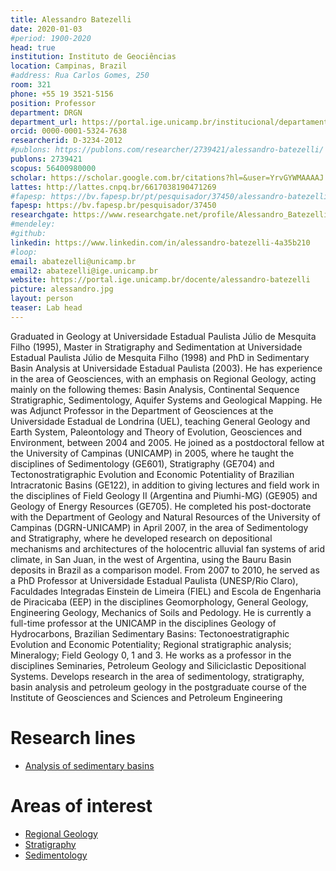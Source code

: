 ```yaml
---
title: Alessandro Batezelli
date: 2020-01-03
#period: 1900-2020
head: true
institution: Instituto de Geociências
location: Campinas, Brazil
#address: Rua Carlos Gomes, 250
room: 321
phone: +55 19 3521-5156
position: Professor
department: DRGN
department_url: https://portal.ige.unicamp.br/institucional/departamentos/dgrn
orcid: 0000-0001-5324-7638
researcherid: D-3234-2012
#publons: https://publons.com/researcher/2739421/alessandro-batezelli/
publons: 2739421
scopus: 56400980000
scholar: https://scholar.google.com.br/citations?hl=&user=YrvGYWMAAAAJ
lattes: http://lattes.cnpq.br/6617038190471269
#fapesp: https://bv.fapesp.br/pt/pesquisador/37450/alessandro-batezelli/
fapesp: https://bv.fapesp.br/pesquisador/37450
researchgate: https://www.researchgate.net/profile/Alessandro_Batezelli
#mendeley:
#github:
linkedin: https://www.linkedin.com/in/alessandro-batezelli-4a35b210
#loop:
email: abatezelli@unicamp.br
email2: abatezelli@ige.unicamp.br
website: https://portal.ige.unicamp.br/docente/alessandro-batezelli
picture: alessandro.jpg
layout: person
teaser: Lab head
---
```


Graduated in Geology at Universidade Estadual Paulista Júlio de Mesquita Filho
(1995), Master in Stratigraphy and Sedimentation at Universidade Estadual
Paulista Júlio de Mesquita Filho (1998) and PhD in Sedimentary Basin Analysis
at Universidade Estadual Paulista (2003). He has experience in the area of
Geosciences, with an emphasis on Regional Geology, acting mainly on
the following themes: Basin Analysis, Continental Sequence Stratigraphic,
Sedimentology, Aquifer Systems and Geological Mapping. He was Adjunct Professor
in the Department of Geosciences at the Universidade Estadual de Londrina (UEL),
teaching General Geology and Earth System, Paleontology and Theory of
Evolution, Geosciences and Environment, between 2004 and 2005. He joined as a
postdoctoral fellow at the University of Campinas (UNICAMP) in 2005,
where he taught the disciplines of Sedimentology (GE601), Stratigraphy (GE704)
and Tectonostratigraphic Evolution and Economic Potentiality of Brazilian
Intracratonic Basins (GE122), in addition to giving lectures and field work in
the disciplines of Field Geology II (Argentina and Piumhi-MG) (GE905) and
Geology of Energy Resources (GE705). He completed his post-doctorate with the
Department of Geology and Natural Resources of the University of Campinas
(DGRN-UNICAMP) in April 2007, in the area of Sedimentology and
Stratigraphy, where he developed research on depositional mechanisms and
architectures of the holocentric alluvial fan systems of arid climate, in San
Juan, in the west of Argentina, using the Bauru Basin deposits in Brazil as a
comparison model. From 2007 to 2010, he served as a PhD Professor at
Universidade Estadual Paulista (UNESP/Rio Claro), Faculdades Integradas
Einstein de Limeira (FIEL) and Escola de Engenharia de Piracicaba (EEP) in the
disciplines Geomorphology, General Geology, Engineering Geology, Mechanics of
Soils and Pedology. He is currently a full-time professor at the UNICAMP in the
disciplines Geology of Hydrocarbons, Brazilian Sedimentary Basins:
Tectonoestratigraphic Evolution and Economic Potentiality; Regional
stratigraphic analysis; Mineralogy; Field Geology 0, 1 and 3. He works as a
professor in the disciplines Seminaries, Petroleum Geology and Siliciclastic
Depositional Systems. Develops research in the area of sedimentology,
stratigraphy, basin analysis and petroleum geology in the postgraduate course
of the Institute of Geosciences and Sciences and Petroleum Engineering

# Research lines

<!--
   -* [Análise de bacias sedimentares](https://portal.ige.unicamp.br/linha-de-pesquisa/analise-de-bacias-sedimentares)
   -->

* [Analysis of sedimentary basins](https://portal.ige.unicamp.br/en/linha-de-pesquisa/analysis-sedimentary-basins)

# Areas of interest

<!--
   -* [Geologia Regional](https://portal.ige.unicamp.br/areas-de-interesse/geologia-regional)
   -* [Estratigrafia](https://portal.ige.unicamp.br/areas-de-interesse/estratigrafia)
   -* [Sedimentologia](https://portal.ige.unicamp.br/areas-de-interesse/sedimentologia)
   -->

* [Regional Geology](https://portal.ige.unicamp.br/en/areas-interest/regional-geology)
* [Stratigraphy](https://portal.ige.unicamp.br/en/areas-interest/stratigraphy)
* [Sedimentology](https://portal.ige.unicamp.br/en/areas-interest/sedimentology)
